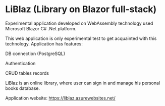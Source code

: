 # LiBlaz (Library on Blazor full-stack)

Experimental application developed on WebAssembly technology used Microsoft Blazor C# .Net platform.

This web application is only experimental test to get acquainted with this technology. Application has features:

DB connection (PostgreSQL)

Authentication

CRUD tables records

LiBlaz is an online library, where user can sign in and manage his personal books database.

Application website: https://liblaz.azurewebsites.net/
